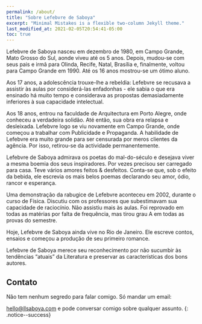 ```yaml
---
permalink: /about/
title: "Sobre Lefebvre de Saboya"
excerpt: "Minimal Mistakes is a flexible two-column Jekyll theme."
last_modified_at: 2021-02-05T20:54:41-05:00
toc: true
---
```



Lefebvre de Saboya nasceu em dezembro de 1980, em Campo Grande, Mato Grosso do Sul, aonde viveu até os 5 anos. Depois, mudou-se com seus pais e irmã para Olinda, Recife, Natal, Brasília e, finalmente, voltou para Campo Grande em 1990. Até os 16 anos mostrou-se um ótimo aluno.

Aos 17 anos, a adolescência trouxe-lhe a rebeldia: Lefebvre se recusava a assistir às aulas por considerá-las enfadonhas - ele sabia o que era ensinado há muito tempo e considerava as propostas demasiadamente inferiores à sua capacidade intelectual.

Aos 18 anos, entrou na faculdade de Arquitectura em Porto Alegre, onde conheceu a verdadeira solidão. Até então, sua obra era relapsa e desleixada. Lefebvre logo se viu novamente em Campo Grande, onde começou a trabalhar com Publicidade e Propaganda. A habilidade de Lefebvre era muito grande para ser censurada por meros clientes da agência. Por isso, retirou-se da actividade permanentemente.

Lefebvre de Saboya admirava os poetas do mal-do-século e desejava viver a mesma boemia dos seus inspiradores. Por vezes precisou ser carregado para casa. Teve vários amores feitos & desfeitos. Conta-se que, sob o efeito da bebida, ele escrevia os mais belos poemas declarando seu amor, ódio, rancor e esperança.

Uma demonstração da rabugice de Lefebvre aconteceu em 2002, durante o curso de Física. Discutiu com os professores que subestimavam sua capacidade de raciocínio. Não assistiu mais às aulas. Foi reprovado em todas as matérias por falta de frequência, mas tirou grau A em todas as provas do semestre.

Hoje, Lefebvre de Saboya ainda vive no Rio de Janeiro. Ele escreve contos, ensaios e começou a produção de seu primeiro romance.

Lefebvre de Saboya merece seu reconhecimento por não sucumbir às tendências “atuais” da Literatura e preservar as características dos bons autores.

## Contato

Não tem nenhum segredo para falar comigo. Só mandar um email:

[hello@llsaboya.com](mailto:hello@llsaboya.com) e pode conversar comigo sobre qualquer assunto.
{: .notice--success}

